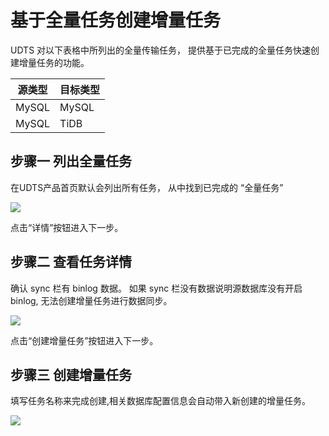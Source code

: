 # 基于全量任务创建增量任务

UDTS 对以下表格中所列出的全量传输任务， 提供基于已完成的全量任务快速创建增量任务的功能。 

|源类型| 目标类型|
| --- | --- |
| MySQL | MySQL |
| MySQL | TiDB |

## 步骤一 列出全量任务

在UDTS产品首页默认会列出所有任务， 从中找到已完成的 “全量任务” 

![](http://udts-doc.cn-bj.ufileos.com/connect004.png)

点击“详情”按钮进入下一步。

## 步骤二 查看任务详情

确认 sync 栏有 binlog 数据。 如果 sync 栏没有数据说明源数据库没有开启binlog, 无法创建增量任务进行数据同步。

![](http://udts-doc.cn-bj.ufileos.com/create006.png)

点击“创建增量任务”按钮进入下一步。

## 步骤三 创建增量任务

填写任务名称来完成创建,相关数据库配置信息会自动带入新创建的增量任务。

![](http://udts-doc.cn-bj.ufileos.com/create007-1.png)






